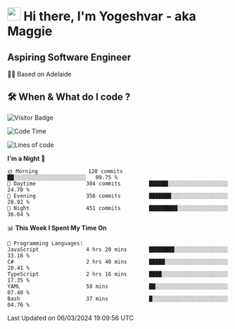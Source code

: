 <h1><img src="https://emojis.slackmojis.com/emojis/images/1531849430/4246/blob-sunglasses.gif?1531849430" width="30"/> Hi there, I'm Yogeshvar - aka Maggie</h1>

## Aspiring Software Engineer
🏂🏻  Based on Adelaide 

## 🛠 When & What do I code ?  

![Visitor Badge](https://visitor-badge.feriirawann.repl.co?username=yogeshvar&repo=yogeshvar&label=Visitors&style=plastic&color=%23457BFF&contentType=svg)

<!--START_SECTION:waka-->
![Code Time](http://img.shields.io/badge/Code%20Time-2%2C728%20hrs%203%20mins-blue)

![Lines of code](https://img.shields.io/badge/From%20Hello%20World%20I%27ve%20Written-4.1%20million%20lines%20of%20code-blue)

**I'm a Night 🦉** 

```text
🌞 Morning                120 commits         ██░░░░░░░░░░░░░░░░░░░░░░░   09.75 % 
🌆 Daytime                304 commits         ██████░░░░░░░░░░░░░░░░░░░   24.70 % 
🌃 Evening                356 commits         ███████░░░░░░░░░░░░░░░░░░   28.92 % 
🌙 Night                  451 commits         █████████░░░░░░░░░░░░░░░░   36.64 % 
```


📊 **This Week I Spent My Time On** 

```text
💬 Programming Languages: 
JavaScript               4 hrs 20 mins       ████████░░░░░░░░░░░░░░░░░   33.18 % 
C#                       2 hrs 40 mins       █████░░░░░░░░░░░░░░░░░░░░   20.41 % 
TypeScript               2 hrs 16 mins       ████░░░░░░░░░░░░░░░░░░░░░   17.35 % 
YAML                     58 mins             ██░░░░░░░░░░░░░░░░░░░░░░░   07.40 % 
Bash                     37 mins             █░░░░░░░░░░░░░░░░░░░░░░░░   04.76 % 
```


 Last Updated on 06/03/2024 19:09:56 UTC
<!--END_SECTION:waka-->
